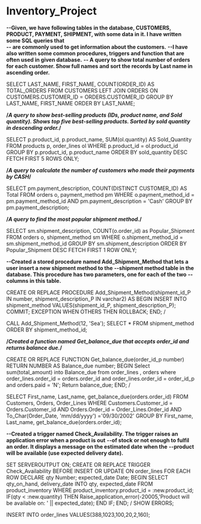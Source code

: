 # Inventory_Project
**--Given, we have following tables in the database, CUSTOMERS, PRODUCT, PAYMENT, SHIPMENT, with some data in it. I have written some SQL queries that**  
**-- are commonly used to get information about the customers.** 
**--I have also written some common procedures, triggers and function that are often used in given database.** 
**-- A query to show total number of orders for each customer. Show full names and sort the records by Last name in ascending order.**

SELECT  LAST_NAME, FIRST_NAME, COUNT(ORDER_ID) AS TOTAL_ORDERS
FROM CUSTOMERS
LEFT JOIN ORDERS ON CUSTOMERS.CUSTOMER_ID = ORDERS.CUSTOMER_ID
GROUP BY LAST_NAME, FIRST_NAME
ORDER BY LAST_NAME;


**/*A query to show best-selling products (IDs, product name, and Sold quantity). Shows top five best-selling products. Sorted by sold quantity in descending order.*/**

SELECT p.product_id, p.product_name, SUM(ol.quantity) AS Sold_Quantity FROM products p, order_lines ol
WHERE p.product_id = ol.product_id
GROUP BY p.product_id, p.product_name
ORDER BY sold_quantity DESC
FETCH FIRST 5 ROWS ONLY;

**/*A query to calculate the number of customers who made their payments by CASH*/**

SELECT pm.payment_description, COUNT(DISTINCT CUSTOMER_ID) AS Total FROM orders o, payment_method pm
WHERE o.payment_method_id = pm.payment_method_id 
AND pm.payment_description = 'Cash'
GROUP BY pm.payment_description;

**/*A query to find the most popular shipment method.*/**

SELECT sm.shipment_description, COUNT(o.order_id) as Popular_Shipment FROM orders o, shipment_method sm
WHERE  o.shipment_method_id = sm.shipment_method_id
GROUP BY sm.shipment_description
ORDER BY Popular_Shipment DESC
FETCH FIRST 1 ROW ONLY;

**--Created a stored procedure named Add_Shipment_Method that lets a user insert a new shipment method to the**
**--shipment method table in the database. This procedure has two parameters, one for each of the two**
**--columns in this table.** 

CREATE OR REPLACE PROCEDURE Add_Shipment_Method(shipment_id_P IN number, shipment_description_P IN varchar2)
AS
BEGIN
INSERT INTO shipment_method VALUES(shipment_id_P, shipment_description_P);
COMMIT;
EXCEPTION WHEN OTHERS THEN
ROLLBACK;
END;
/

CALL Add_Shipment_Method(12, 'Sea');
SELECT * FROM shipment_method
ORDER BY shipment_method_id;



**/*Created a function named Get_balance_due that accepts order_id and returns balance due.*/**

CREATE OR REPLACE FUNCTION Get_balance_due(order_id_p number)
RETURN NUMBER
AS
Balance_due number;
BEGIN
Select sum(total_amount) into Balance_due from order_lines , orders
where order_lines.order_id = orders.order_id and order_lines.order_id = order_id_p and orders.paid = 'N';
Return balance_due;
END;
/

SELECT First_name, Last_name, get_balance_due(orders.order_id) FROM Customers, Orders, Order_Lines
WHERE Customers.Customer_id = Orders.Customer_id 
AND Orders.Order_id = Order_Lines.Order_id 
AND To_Char(Order_Date, 'mm/dd/yyyy') ='09/30/2002'
GROUP BY First_name, Last_name, get_balance_due(orders.order_id);



**--Created a trigger named Check_Availability. The trigger raises an application error when a product is out**
**--of stock or not enough to fulfil an order. It displays a message on the estimated date when the**
**--product will be available (use expected delivery date).**

SET SERVEROUTPUT ON;
CREATE OR REPLACE TRIGGER Check_Availability
BEFORE INSERT OR UPDATE ON order_lines
FOR EACH ROW
DECLARE 
 qty Number;
 expected_date Date;
BEGIN
SELECT qty_on_hand, delivery_date  INTO qty, expected_date  FROM product_inventory 
WHERE product_inventory.product_id = :new.product_id;
IF(qty < :new.quantity) THEN
Raise_application_error(-20005,'Product will be available on: ' || expected_date);
END IF;
END;
/
SHOW ERRORS;

INSERT INTO order_lines VALUES(388,1023,100,20,2,160);

